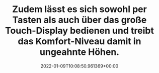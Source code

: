 ---
date: '2022-01-09T10:08:50.961369+00:00'
found_at: '2014-12-29'
found_url: http://www.auerswald.de/de/produkte/telefone/schnurgebunden/comfortel-3200/produktbeschreibung.html
title: Zudem lässt es sich sowohl per Tasten als auch über das große Touch-Display
  bedienen und treibt das Komfort-Niveau damit in ungeahnte Höhen.
---